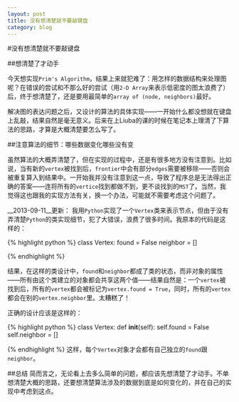 ```yaml
---
layout: post
title: 没有想清楚就不要敲键盘
category: blog
---
```

#没有想清楚就不要敲键盘

##想清楚了才动手

今天想实现`Prim's Algorithm`，结果上来就犯难了：用怎样的数据结构来处理图呢？在错误的尝试和不那么好的尝试（用`2-D Array`来表示低密度的图太浪费了）后，终于想清楚了，还是要用最简单的`array of (node, neighbors)`最好。

解决图的表达问题之后，又设计的算法的具体实现——一开始什么都没想就在键盘上乱敲，结果自然是毫无意义。后来在上Liuba的课的时候在笔记本上理清了下算法的思路，才算是大概清楚要怎么写了。

##注意算法的细节：哪些数据变化哪些没有变

虽然算法的大概弄清楚了，但在实现的过程中，还是有很多地方没有注意到。比如说，当有新的`vertex`被找到后，`frontier`中会有部分`edges`需要被移除——否则会被重复算入到结果中。一开始我并没有注意到这一点，导致了程序总是无法得出正确的答案——连将所有的`vertice`找到都做不到，更不谈找到的`MST`了。当然，我觉得这也跟我的实现方法有关，换一个办法，可能就不需要考虑这个问题了。

__2013-09-11__更新：
我用`Python`实现了一个`Vertex`类来表示节点，但由于没有弄清楚`Python`的类实现细节，犯了大错误，浪费了很多时间。我原本的代码是这样的：

{%    highlight python    %}
class Vertex:
    found = False
    neighbor = []

{%    endhighlight    %}

结果，在这样的类设计中，`found`和`neighbor`都成了类的状态，而非对象的属性——所有由这个类建立的对象都会共享这两个值——结果自然是：一个`vertex`被找到后，所有的`vertex`都会被标记为`vertex.found = True`，同时，所有的`vertex`都会在别的`vertex.neighbor`里。太糟糕了！

正确的设计应该是这样的：

{%    highlight python    %}
class Vertex:
    def __init__(self):
        self.found = False
        self.neighbor = []

{%    endhighlight    %}
这样，每个`Vertex`对象才会都有自己独立的`found`跟`neighbor`。

##总结
简而言之，无论看上去多么简单的问题，都应该先想清楚了才动手。不单想清楚大概的思路，还要想清楚算法涉及的数据到底是如何变化的，并在自己的实现中考虑到这点。